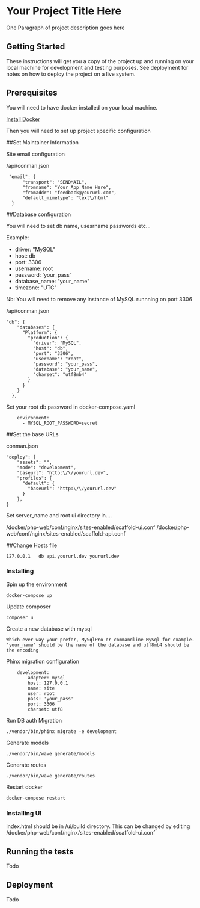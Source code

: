 # Your Project Title Here

One Paragraph of project description goes here

## Getting Started

These instructions will get you a copy of the project up and running on your local machine for development and testing purposes. See deployment for notes on how to deploy the project on a live system.

## Prerequisites

You will need to have docker installed on your local machine.

[Install Docker](https://docs.docker.com/docker-for-mac/install)

Then you will need to set up project specific configuration 

##Set Maintainer Information

Site email configuration

/api/conman.json

```
 "email": {
      "transport": "SENDMAIL",
      "fromname": "Your App Name Here",
      "fromaddr": "feedback@yoururl.com",
      "default_mimetype": "text\/html"
  }
```


##Database configuration

You will need to set db name, usesrname passwords etc...



Example:

* driver: "MySQL"
* host: db
* port: 3306
* username: root
* password: 'your_pass'
* database_name: "your_name"
* timezone: "UTC"

Nb: You will need to remove any instance of MySQL runnning on port 3306

/api/conman.json

```
"db": {
    "databases": {
      "Platform": {
        "production": {
          "driver": "MySQL",
          "host": "db",
          "port": "3306",
          "username": "root",
          "password": "your_pass",
          "database": "your_name",
          "charset": "utf8mb4"
        }
      }
    }
  },
```

Set your root db password in docker-compose.yaml

```
    environment:
      - MYSQL_ROOT_PASSWORD=secret
```



##Set the base URLs

conman.json

```
"deploy": {
    "assets": "",
    "mode": "development",
    "baseurl": "http:\/\/yoururl.dev",
    "profiles": {
      "default": {
        "baseurl": "http:\/\/yoururl.dev"
      }
    },
}
```

Set server_name and root ui directory in....

/docker/php-web/conf/nginx/sites-enabled/scaffold-ui.conf
/docker/php-web/conf/nginx/sites-enabled/scaffold-api.conf


##Change Hosts file

```
127.0.0.1   db api.yoururl.dev yoururl.dev
```


### Installing

Spin up the environment

```
docker-compose up
```

Update composer

```
composer u
```

Create a new database with mysql

```
Which ever way your prefer, MySqlPro or commandline MySql for example. 'your_name' should be the name of the database and utf8mb4 should be the encoding
```

Phinx migration configuration

```
    development:
        adapter: mysql
        host: 127.0.0.1
        name: site
        user: root
        pass: 'your_pass'
        port: 3306
        charset: utf8
```

Run DB auth Migration

```
./vendor/bin/phinx migrate -e development
```

Generate models

```
./vendor/bin/wave generate/models
```

Generate routes

```
./vendor/bin/wave generate/routes
```

Restart docker

```
docker-compose restart
```

### Installing UI

index.html should be in /ui/build directory. This can be changed by editing /docker/php-web/conf/nginx/sites-enabled/scaffold-ui.conf


## Running the tests

Todo  


## Deployment

Todo
